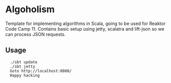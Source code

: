 # Algoholism

Template for implementing algorithms in Scala, going to be used for Reaktor
Code Camp 11. Contains basic setup using jetty, scalatra and lift-json so we
can process JSON requests.

## Usage

      ./sbt update
      ./sbt jetty
      Goto http://localhost:8080/
      Happy hacking

